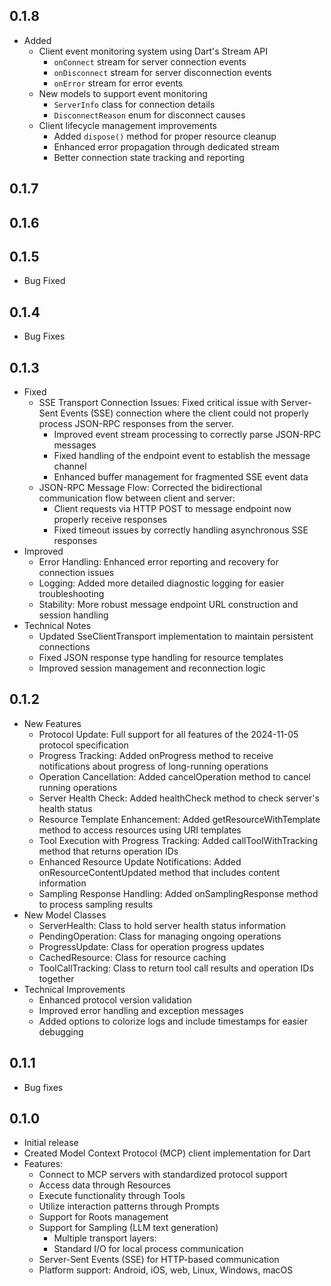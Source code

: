 ## 0.1.8

* Added
  * Client event monitoring system using Dart's Stream API
    * `onConnect` stream for server connection events
    * `onDisconnect` stream for server disconnection events
    * `onError` stream for error events
  * New models to support event monitoring
    * `ServerInfo` class for connection details
    * `DisconnectReason` enum for disconnect causes
  * Client lifecycle management improvements
    * Added `dispose()` method for proper resource cleanup
    * Enhanced error propagation through dedicated stream
    * Better connection state tracking and reporting

## 0.1.7
## 0.1.6
## 0.1.5

* Bug Fixed

## 0.1.4

* Bug Fixes

## 0.1.3

* Fixed
  * SSE Transport Connection Issues: Fixed critical issue with Server-Sent Events (SSE) connection where the client could not properly process JSON-RPC responses from the server.
    * Improved event stream processing to correctly parse JSON-RPC messages
    * Fixed handling of the endpoint event to establish the message channel
    * Enhanced buffer management for fragmented SSE event data
  * JSON-RPC Message Flow: Corrected the bidirectional communication flow between client and server:
    * Client requests via HTTP POST to message endpoint now properly receive responses
    * Fixed timeout issues by correctly handling asynchronous SSE responses
* Improved
  * Error Handling: Enhanced error reporting and recovery for connection issues
  * Logging: Added more detailed diagnostic logging for easier troubleshooting
  * Stability: More robust message endpoint URL construction and session handling
* Technical Notes
  * Updated SseClientTransport implementation to maintain persistent connections
  * Fixed JSON response type handling for resource templates
  * Improved session management and reconnection logic

## 0.1.2

* New Features
  * Protocol Update: Full support for all features of the 2024-11-05 protocol specification
  * Progress Tracking: Added onProgress method to receive notifications about progress of long-running operations
  * Operation Cancellation: Added cancelOperation method to cancel running operations
  * Server Health Check: Added healthCheck method to check server's health status
  * Resource Template Enhancement: Added getResourceWithTemplate method to access resources using URI templates
  * Tool Execution with Progress Tracking: Added callToolWithTracking method that returns operation IDs
  * Enhanced Resource Update Notifications: Added onResourceContentUpdated method that includes content information
  * Sampling Response Handling: Added onSamplingResponse method to process sampling results
* New Model Classes
  * ServerHealth: Class to hold server health status information
  * PendingOperation: Class for managing ongoing operations
  * ProgressUpdate: Class for operation progress updates
  * CachedResource: Class for resource caching
  * ToolCallTracking: Class to return tool call results and operation IDs together
* Technical Improvements
  * Enhanced protocol version validation
  * Improved error handling and exception messages
  * Added options to colorize logs and include timestamps for easier debugging

## 0.1.1

* Bug fixes

## 0.1.0

* Initial release
* Created Model Context Protocol (MCP) client implementation for Dart
* Features:
  * Connect to MCP servers with standardized protocol support
  * Access data through Resources
  * Execute functionality through Tools
  * Utilize interaction patterns through Prompts
  * Support for Roots management
  * Support for Sampling (LLM text generation)
    * Multiple transport layers:
    * Standard I/O for local process communication
  * Server-Sent Events (SSE) for HTTP-based communication
  * Platform support: Android, iOS, web, Linux, Windows, macOS